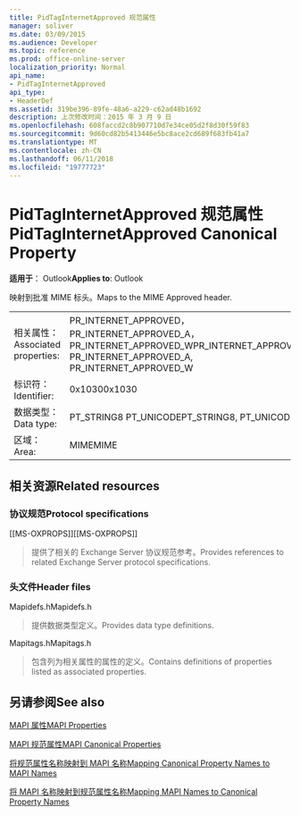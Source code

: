```yaml
---
title: PidTagInternetApproved 规范属性
manager: soliver
ms.date: 03/09/2015
ms.audience: Developer
ms.topic: reference
ms.prod: office-online-server
localization_priority: Normal
api_name:
- PidTagInternetApproved
api_type:
- HeaderDef
ms.assetid: 319be396-89fe-48a6-a229-c62ad48b1692
description: 上次修改时间：2015 年 3 月 9 日
ms.openlocfilehash: 608faccd2c8b907710d7e34ce05d2f8d30f59f83
ms.sourcegitcommit: 9d60cd82b5413446e5bc8ace2cd689f683fb41a7
ms.translationtype: MT
ms.contentlocale: zh-CN
ms.lasthandoff: 06/11/2018
ms.locfileid: "19777723"
---
```

# <a name="pidtaginternetapproved-canonical-property"></a><span data-ttu-id="7f476-103">PidTagInternetApproved 规范属性</span><span class="sxs-lookup"><span data-stu-id="7f476-103">PidTagInternetApproved Canonical Property</span></span>

  
  
<span data-ttu-id="7f476-104">**适用于**： Outlook</span><span class="sxs-lookup"><span data-stu-id="7f476-104">**Applies to**: Outlook</span></span> 
  
<span data-ttu-id="7f476-105">映射到批准 MIME 标头。</span><span class="sxs-lookup"><span data-stu-id="7f476-105">Maps to the MIME Approved header.</span></span>
  
|||
|:-----|:-----|
|<span data-ttu-id="7f476-106">相关属性：</span><span class="sxs-lookup"><span data-stu-id="7f476-106">Associated properties:</span></span>  <br/> |<span data-ttu-id="7f476-107">PR_INTERNET_APPROVED，PR_INTERNET_APPROVED_A，PR_INTERNET_APPROVED_W</span><span class="sxs-lookup"><span data-stu-id="7f476-107">PR_INTERNET_APPROVED, PR_INTERNET_APPROVED_A, PR_INTERNET_APPROVED_W</span></span>  <br/> |
|<span data-ttu-id="7f476-108">标识符：</span><span class="sxs-lookup"><span data-stu-id="7f476-108">Identifier:</span></span>  <br/> |<span data-ttu-id="7f476-109">0x1030</span><span class="sxs-lookup"><span data-stu-id="7f476-109">0x1030</span></span>  <br/> |
|<span data-ttu-id="7f476-110">数据类型：</span><span class="sxs-lookup"><span data-stu-id="7f476-110">Data type:</span></span>  <br/> |<span data-ttu-id="7f476-111">PT_STRING8 PT_UNICODE</span><span class="sxs-lookup"><span data-stu-id="7f476-111">PT_STRING8, PT_UNICODE</span></span>  <br/> |
|<span data-ttu-id="7f476-112">区域：</span><span class="sxs-lookup"><span data-stu-id="7f476-112">Area:</span></span>  <br/> |<span data-ttu-id="7f476-113">MIME</span><span class="sxs-lookup"><span data-stu-id="7f476-113">MIME</span></span>  <br/> |
   
## <a name="related-resources"></a><span data-ttu-id="7f476-114">相关资源</span><span class="sxs-lookup"><span data-stu-id="7f476-114">Related resources</span></span>

### <a name="protocol-specifications"></a><span data-ttu-id="7f476-115">协议规范</span><span class="sxs-lookup"><span data-stu-id="7f476-115">Protocol specifications</span></span>

<span data-ttu-id="7f476-116">[[MS-OXPROPS]]</span><span class="sxs-lookup"><span data-stu-id="7f476-116">[[MS-OXPROPS]]</span></span> 
  
> <span data-ttu-id="7f476-117">提供了相关的 Exchange Server 协议规范参考。</span><span class="sxs-lookup"><span data-stu-id="7f476-117">Provides references to related Exchange Server protocol specifications.</span></span>
    
### <a name="header-files"></a><span data-ttu-id="7f476-118">头文件</span><span class="sxs-lookup"><span data-stu-id="7f476-118">Header files</span></span>

<span data-ttu-id="7f476-119">Mapidefs.h</span><span class="sxs-lookup"><span data-stu-id="7f476-119">Mapidefs.h</span></span>
  
> <span data-ttu-id="7f476-120">提供数据类型定义。</span><span class="sxs-lookup"><span data-stu-id="7f476-120">Provides data type definitions.</span></span>
    
<span data-ttu-id="7f476-121">Mapitags.h</span><span class="sxs-lookup"><span data-stu-id="7f476-121">Mapitags.h</span></span>
  
> <span data-ttu-id="7f476-122">包含列为相关属性的属性的定义。</span><span class="sxs-lookup"><span data-stu-id="7f476-122">Contains definitions of properties listed as associated properties.</span></span>
    
## <a name="see-also"></a><span data-ttu-id="7f476-123">另请参阅</span><span class="sxs-lookup"><span data-stu-id="7f476-123">See also</span></span>



[<span data-ttu-id="7f476-124">MAPI 属性</span><span class="sxs-lookup"><span data-stu-id="7f476-124">MAPI Properties</span></span>](mapi-properties.md)
  
[<span data-ttu-id="7f476-125">MAPI 规范属性</span><span class="sxs-lookup"><span data-stu-id="7f476-125">MAPI Canonical Properties</span></span>](mapi-canonical-properties.md)
  
[<span data-ttu-id="7f476-126">将规范属性名称映射到 MAPI 名称</span><span class="sxs-lookup"><span data-stu-id="7f476-126">Mapping Canonical Property Names to MAPI Names</span></span>](mapping-canonical-property-names-to-mapi-names.md)
  
[<span data-ttu-id="7f476-127">将 MAPI 名称映射到规范属性名称</span><span class="sxs-lookup"><span data-stu-id="7f476-127">Mapping MAPI Names to Canonical Property Names</span></span>](mapping-mapi-names-to-canonical-property-names.md)

